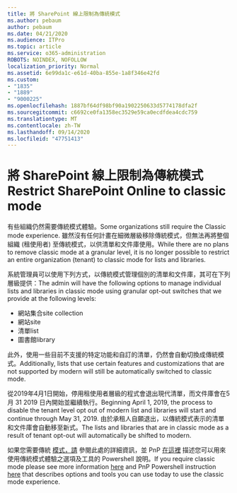 ```yaml
---
title: 將 SharePoint 線上限制為傳統模式
ms.author: pebaum
author: pebaum
ms.date: 04/21/2020
ms.audience: ITPro
ms.topic: article
ms.service: o365-administration
ROBOTS: NOINDEX, NOFOLLOW
localization_priority: Normal
ms.assetid: 6e99da1c-e61d-40ba-855e-1a8f346e42fd
ms.custom:
- "1835"
- "1889"
- "9000225"
ms.openlocfilehash: 1887bf64df98bf90a1902250633d5774178dfa2f
ms.sourcegitcommit: c6692ce0fa1358ec3529e59ca0ecdfdea4cdc759
ms.translationtype: MT
ms.contentlocale: zh-TW
ms.lasthandoff: 09/14/2020
ms.locfileid: "47751413"
---
```

# <a name="restrict-sharepoint-online-to-classic-mode"></a><span data-ttu-id="e1c99-102">將 SharePoint 線上限制為傳統模式</span><span class="sxs-lookup"><span data-stu-id="e1c99-102">Restrict SharePoint Online to classic mode</span></span>

<span data-ttu-id="e1c99-103">有些組織仍然需要傳統模式體驗。</span><span class="sxs-lookup"><span data-stu-id="e1c99-103">Some organizations still require the Classic mode experience.</span></span> <span data-ttu-id="e1c99-104">雖然沒有任何計畫在細微層級移除傳統模式，但無法再將整個組織 (租使用者) 至傳統模式，以供清單和文件庫使用。</span><span class="sxs-lookup"><span data-stu-id="e1c99-104">While there are no plans to remove classic mode at a granular level, it is no longer possible to restrict an entire organization (tenant) to classic mode for lists and libraries.</span></span>

<span data-ttu-id="e1c99-105">系統管理員可以使用下列方式，以傳統模式管理個別的清單和文件庫，其可在下列層級提供：</span><span class="sxs-lookup"><span data-stu-id="e1c99-105">The admin will have the following options to manage individual lists and libraries in classic mode using granular opt-out switches that we provide at the following levels:</span></span>

- <span data-ttu-id="e1c99-106">網站集合</span><span class="sxs-lookup"><span data-stu-id="e1c99-106">site collection</span></span>
- <span data-ttu-id="e1c99-107">網站</span><span class="sxs-lookup"><span data-stu-id="e1c99-107">site</span></span>
- <span data-ttu-id="e1c99-108">清單</span><span class="sxs-lookup"><span data-stu-id="e1c99-108">list</span></span>
- <span data-ttu-id="e1c99-109">圖書館</span><span class="sxs-lookup"><span data-stu-id="e1c99-109">library</span></span>

<span data-ttu-id="e1c99-110">此外，使用一些目前不支援的特定功能和自訂的清單，仍然會自動切換成傳統模式。</span><span class="sxs-lookup"><span data-stu-id="e1c99-110">Additionally, lists that use certain features and customizations that are not supported by modern will still be automatically switched to classic mode.</span></span>

<span data-ttu-id="e1c99-111">從2019年4月1日開始，停用租使用者層級的程式會退出現代清單，而文件庫會在5月 31 2019 日內開始並繼續執行。</span><span class="sxs-lookup"><span data-stu-id="e1c99-111">Beginning April 1, 2019, the process to disable the tenant level opt out of modern list and libraries will start and continue through May 31, 2019.</span></span>  <span data-ttu-id="e1c99-112">由於承租人自願退出，以傳統模式表示的清單和文件庫會自動移至新式。</span><span class="sxs-lookup"><span data-stu-id="e1c99-112">The lists and libraries that are in classic mode as a result of tenant opt-out will automatically be shifted to modern.</span></span>

<span data-ttu-id="e1c99-113">如果您需要傳統 [模式，請](https://techcommunity.microsoft.com/t5/Microsoft-SharePoint-Blog/Delivering-SharePoint-modern-experiences/ba-p/315023) 參閱此處的詳細資訊，並 PnP [在這裡](https://docs.microsoft.com/sharepoint/dev/transform/modernize-userinterface-lists-and-libraries-optout) 描述您可以用來使用傳統模式體驗之選項及工具的 Powershell 說明。</span><span class="sxs-lookup"><span data-stu-id="e1c99-113">If you require classic mode please see more information [here](https://techcommunity.microsoft.com/t5/Microsoft-SharePoint-Blog/Delivering-SharePoint-modern-experiences/ba-p/315023) and PnP Powershell instruction [here](https://docs.microsoft.com/sharepoint/dev/transform/modernize-userinterface-lists-and-libraries-optout) that describes options and tools you can use today to use the classic mode experience.</span></span>
